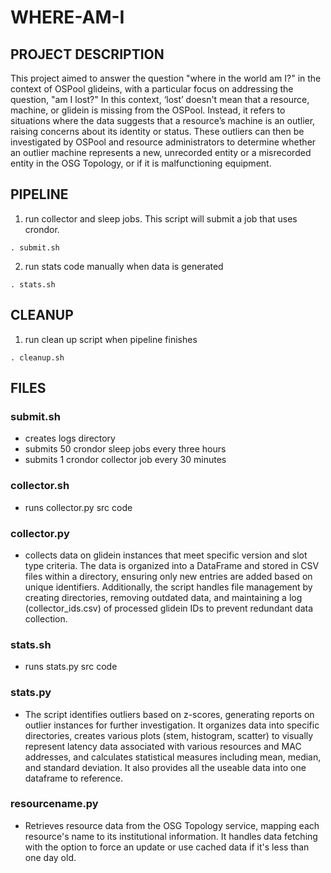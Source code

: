 # WHERE-AM-I
## PROJECT DESCRIPTION
This project aimed to answer the question "where in the world am I?" in the context of OSPool glideins, with a particular focus on addressing the question, "am I lost?" In this context, ‘lost’ doesn't mean that a resource, machine, or glidein is missing from the OSPool. Instead, it refers to situations where the data suggests that a resource’s machine is an outlier, raising concerns about its identity or status. These outliers can then be investigated by OSPool and resource administrators to determine whether an outlier machine represents a new, unrecorded entity or a misrecorded entity in the OSG Topology, or if it is malfunctioning equipment.


## PIPELINE
1) run collector and sleep jobs. This script will submit a job that uses crondor.

`. submit.sh`

2) run stats code manually when data is generated

`. stats.sh`

## CLEANUP
1) run clean up script when pipeline finishes

`. cleanup.sh`

## FILES
### submit.sh
- creates logs directory
- submits 50 crondor sleep jobs every three hours
- submits 1 crondor collector job every 30 minutes
### collector.sh
- runs collector.py src code 
### collector.py
- collects data on glidein instances that meet specific version and slot type criteria. The data is organized into a DataFrame and stored in CSV files within a directory, ensuring only new entries are added based on unique identifiers. Additionally, the script handles file management by creating directories, removing outdated data, and maintaining a log (collector_ids.csv) of processed glidein IDs to prevent redundant data collection.
### stats.sh
- runs stats.py src code
### stats.py
-  The script identifies outliers based on z-scores, generating reports on outlier instances for further investigation. It organizes data into specific directories, creates various plots (stem, histogram, scatter) to visually represent latency data associated with various resources and MAC addresses, and calculates statistical measures including mean, median, and standard deviation. It also provides all the useable data into one dataframe to reference. 
### resourcename.py
- Retrieves resource data from the OSG Topology service, mapping each resource's name to its institutional information. It handles data fetching with the option to force an update or use cached data if it's less than one day old. 

